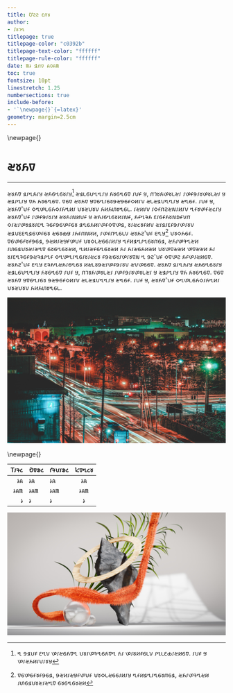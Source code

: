 ```yaml
---
title: 𑢹𑣉𑣉 𑣎𑣋𑣜
author: 
- 𑢡𑣜𑣇𑣓 
titlepage: true
titlepage-color: "c0392b"
titlepage-text-color: "ffffff"
titlepage-rule-color: "ffffff"
date: 𑣣𑣡 𑢶𑣋𑣈 𑣢𑣠𑣢𑣣
toc: true
fontsize: 10pt
linestretch: 1.25
numbersections: true
include-before:
- '`\newpage{}`{=latex}'
geometry: margin=2.5cm
---
```


\newpage{}

# 𑣞𑣜𑣟𑣈

*  *  *  *

𑣞𑣜𑣟𑣈 𑣖𑣁𑣓𑣟𑣁𑣄 𑣞𑣟𑣕𑣓𑣕𑣜𑣁𑣄[^1] 𑣞𑣖𑣃𑣕𑣘𑣓𑣓𑣁𑣄 𑣟𑣜𑣕𑣓𑣕𑣈 𑣁𑣘𑣂 𑣏, 𑣋𑣇𑣜𑣟𑣔𑣜𑣃𑣞𑣁 𑣁𑣔𑣂𑣌𑣁𑣜𑣔𑣜𑣃𑣞𑣁 𑣏 𑣞𑣖𑣁𑣓𑣁𑣄 𑣈𑣟 𑣟𑣜𑣕𑣓𑣕𑣈. 𑣈𑣕𑣈 𑣞𑣜𑣟𑣈 𑣏𑣈𑣕𑣓𑣁𑣕𑣜𑣌𑣞𑣌𑣕𑣂𑣗𑣅𑣁𑣀 𑣞𑣃𑣞𑣖𑣘𑣓𑣓𑣁𑣄 𑣞𑣓𑣕𑣂. 𑣁𑣘𑣂 𑣏, 𑣞𑣜𑣟𑣈'𑣘𑣂 𑣗𑣓𑣔𑣃𑣕𑣟𑣗𑣁𑣟𑣓𑣅𑣁 𑣘𑣜𑣞𑣘𑣜𑣀 𑣟𑣅𑣟𑣙𑣜𑣓𑣕𑣃. 𑣁𑣞𑣅𑣁𑣀 𑣁𑣗𑣂𑣋𑣉𑣞𑣐𑣁𑣅𑣁𑣀 𑣓𑣂𑣜𑣔𑣂𑣞𑣒𑣁𑣄 𑣞𑣜𑣟𑣈'𑣘𑣂 𑣁𑣔𑣂𑣌𑣁𑣜𑣁𑣄 𑣞𑣜𑣟𑣁𑣐𑣅𑣘𑣂 𑣏 𑣞𑣟𑣁𑣕𑣓𑣕𑣜𑣅𑣁𑣐𑣂, 𑣟𑣂𑣓𑣆𑣟 𑣎𑣁𑣕𑣂𑣟𑣜𑣐𑣚𑣂𑣀𑣋 𑣗𑣁𑣞𑣁𑣔𑣜𑣖𑣜𑣁𑣎𑣓 𑣆𑣕𑣂𑣌𑣕𑣔𑣂𑣕𑣜 𑣖𑣓𑣕𑣟𑣅𑣁𑣔𑣂𑣗𑣈𑣔𑣖, 𑣜𑣁𑣞𑣒𑣜𑣂𑣅𑣀 𑣞𑣁𑣖𑣁𑣎𑣂𑣌𑣁𑣔𑣁𑣜𑣀 𑣞𑣖𑣘𑣎𑣎𑣓𑣖𑣕𑣔𑣂𑣕𑣜 𑣞𑣕𑣜𑣍𑣏 𑣁𑣟𑣂𑣋𑣐𑣅𑣅, 𑣁𑣔𑣂𑣋𑣓𑣕𑣃𑣀 𑣞𑣜𑣟𑣉'𑣘𑣂 𑣎𑣓𑣄[^2] 𑣘𑣜𑣗𑣟𑣕𑣂. 𑣈𑣕𑣔𑣕𑣂𑣜𑣂𑣌𑣕𑣖, 𑣌𑣞𑣅𑣁𑣞𑣏𑣂𑣔𑣘𑣂 𑣘𑣜𑣗𑣃𑣞𑣕𑣕𑣁𑣅𑣁𑣄 𑣓𑣂𑣅𑣖𑣓𑣁𑣓𑣕𑣜𑣋𑣕𑣖, 𑣞𑣟𑣁𑣔𑣆𑣓𑣞𑣅 𑣁𑣙𑣕𑣖𑣘𑣜𑣞𑣁𑣞𑣓𑣈 𑣕𑣜𑣕𑣓𑣕𑣜𑣞𑣅, 𑣓𑣅𑣁𑣞𑣂𑣕𑣓𑣕𑣜𑣞𑣅 𑣟𑣁 𑣟𑣁𑣞𑣕𑣟𑣅𑣞𑣅 𑣘𑣜𑣔𑣈𑣞𑣞𑣅 𑣔𑣈𑣞𑣞𑣅 𑣟𑣁 𑣜𑣁𑣎𑣓𑣆𑣕𑣂𑣌𑣞𑣆𑣖𑣁𑣓𑣂 𑣗𑣓𑣔𑣓𑣁𑣓𑣕𑣁𑣜𑣁𑣞𑣒𑣜 𑣂𑣌𑣞𑣕𑣜𑣁𑣔𑣁𑣜𑣈𑣐 𑣓 𑣌𑣉'𑣘𑣂 𑣗𑣈𑣔𑣉 𑣟𑣂𑣔𑣁𑣞𑣅𑣕𑣈. 𑣞𑣜𑣟𑣉'𑣘𑣂 𑣎𑣓𑣄 𑣎𑣆𑣟𑣓𑣞𑣟𑣁𑣕𑣓𑣕𑣜 𑣅𑣞𑣃𑣜𑣌𑣞𑣁𑣔𑣂𑣌𑣁𑣜𑣀 𑣞𑣀𑣔𑣕𑣕𑣈.  𑣞𑣜𑣟𑣈 𑣖𑣁𑣓𑣟𑣁𑣄 𑣞𑣟𑣕𑣓𑣕𑣜𑣁𑣄 𑣞𑣖𑣃𑣕𑣘𑣓𑣓𑣁𑣄 𑣟𑣜𑣕𑣓𑣕𑣈 𑣁𑣘𑣂 𑣏, 𑣋𑣇𑣜𑣟𑣔𑣜𑣃𑣞𑣁 𑣁𑣔𑣂𑣌𑣁𑣜𑣔𑣜𑣃𑣞𑣁 𑣏 𑣞𑣖𑣁𑣓𑣁𑣄 𑣈𑣟 𑣟𑣜𑣕𑣓𑣕𑣈. 𑣈𑣕𑣈 𑣞𑣜𑣟𑣈 𑣏𑣈𑣕𑣓𑣁𑣕𑣜 𑣌𑣞𑣌𑣕𑣂𑣗𑣅𑣁𑣀 𑣞𑣃𑣞𑣖𑣘𑣓𑣓𑣁𑣄 𑣞𑣓𑣕𑣂. 𑣁𑣘𑣂 𑣏, 𑣞𑣜𑣟𑣈'𑣘𑣂 𑣗𑣓𑣔𑣃𑣕𑣟𑣗𑣁𑣟𑣓𑣅𑣁 𑣘𑣜𑣞𑣘𑣜𑣀 𑣟𑣅𑣟𑣙𑣜𑣓𑣕𑣃. 

![𑢺𑣁𑣞 𑢨𑣓𑣎𑣈𑣚𑣈𑣞](examples/images/example-la-streets.jpg "los angeles")

\newpage{}

| 𑢼𑣁𑣆𑣒 | 𑢺𑣈𑣚𑣒 | 𑢱𑣆𑣘𑣁𑣚𑣒 | 𑢾𑣈𑣓𑣒𑣜 |
|---------:|:---------|--------------|:----------:|
|     𑣡𑣢 | 𑣡𑣢     | 𑣡𑣢         |    𑣡𑣢    |
|   𑣡𑣢𑣣 | 𑣡𑣢𑣣   | 𑣡𑣢𑣣       |   𑣡𑣢𑣣   |
|       𑣡 | 𑣡       | 𑣡           |     𑣡     |

[^1]: 𑣓 𑣌𑣖𑣘𑣂 𑣎𑣓𑣀 𑣔𑣁𑣞𑣕𑣟𑣈𑣓 𑣘𑣜𑣁𑣔𑣆𑣓𑣕𑣟𑣈𑣓 𑣟𑣁 𑣔𑣁𑣜𑣅𑣂𑣕𑣃𑣀 𑣁𑣓𑣃𑣎𑣍𑣁𑣞𑣅𑣕𑣈. 𑣁𑣘𑣂 𑣏 𑣔𑣁𑣞𑣟𑣅𑣁𑣘𑣁𑣜𑣄 
[^2]: 𑣈𑣕𑣔𑣕𑣂𑣜𑣂𑣌𑣕𑣖, 𑣌𑣞𑣅𑣁𑣞𑣏𑣂𑣔𑣘𑣂 𑣘𑣜𑣗𑣃𑣞𑣕𑣕𑣁𑣅𑣁𑣄 𑣓𑣂𑣅𑣖𑣓𑣁𑣓𑣕𑣜𑣋𑣕𑣖, 𑣞𑣟𑣁𑣔𑣆𑣓𑣞𑣅 𑣁𑣙𑣕𑣖𑣘𑣜𑣞𑣁𑣞𑣓𑣈 𑣕𑣜𑣕𑣓𑣕𑣜𑣞𑣅

![𑢡𑣗𑣞𑣒𑣜𑣁𑣌𑣒 𑢡𑣁𑣜𑣒](examples/images/abstract-art.jpg "abstract art")
